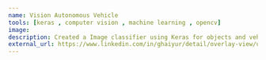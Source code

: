 ```yaml
---
name: Vision Autonomous Vehicle
tools: [keras , computer vision , machine learning , opencv]
image:
description: Created a Image classifier using Keras for objects and vehicles found on road , for images captured by a test vehicle equipped with a Multi-Sensors
external_url: https://www.linkedin.com/in/ghaiyur/detail/overlay-view/urn:li:fsd_profileTreasuryMedia:(ACoAACXpj-sB8GSagGN-7rn4Hze-lPsZgupBzuo,1591187831114)/
---
```

